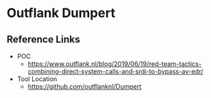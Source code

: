 # Outflank Dumpert

## Reference Links
- POC
  - https://www.outflank.nl/blog/2019/06/19/red-team-tactics-combining-direct-system-calls-and-srdi-to-bypass-av-edr/
- Tool Location
  - https://github.com/outflanknl/Dumpert